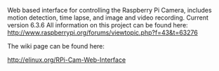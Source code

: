 Web based interface for controlling the Raspberry Pi Camera, includes motion detection, time lapse, and image and video recording.
Current version 6.3.6
All information on this project can be found here: http://www.raspberrypi.org/forums/viewtopic.php?f=43&t=63276

The wiki page can be found here:

http://elinux.org/RPi-Cam-Web-Interface
